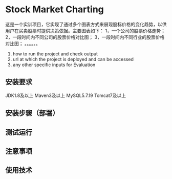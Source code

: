 # Stock Market Charting
这是一个实训项目，它实现了通过多个图表方式来展现股标价格的变化趋势，以供用户在买卖股票时提供决策依据。主要图表如下：
1，一个公司的股票价格走势；
2，一段时间内不同公司的股票价格对比图；
3，一段时间内不同行业的股票价格对比图；
。。。。。。


1.	how to run the project and check output
2.	url at which the project is deployed and can be accessed
3.	any other specific inputs for Evaluation

## 安装要求
JDK1.8及以上
Maven3及以上
MySQL5.7.19
Tomcat7及以上

## 安装步骤（部署）

## 测试运行

## 注意事项

## 使用技术

